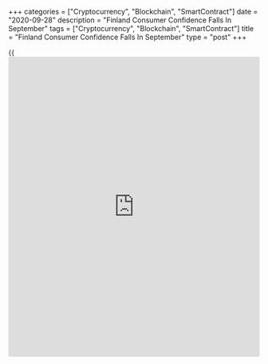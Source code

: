 +++
categories = ["Cryptocurrency", "Blockchain", "SmartContract"]
date = "2020-09-28"
description = "Finland Consumer Confidence Falls In September"
tags = ["Cryptocurrency", "Blockchain", "SmartContract"]
title = "Finland Consumer Confidence Falls In September"
type = "post"
+++

{{<iframe id="large-banner" src="https://www.bounty.group/#slide=2.0" width="100%" height="600" scrolling="no" style="border: 0px solid rgb(216, 221, 230); border-radius: 3px;">}}

Finland's consumer confidence decreased in September, data from
Statistics Finland showed on Monday.

The consumer sentiment index fell to -5.9 in September from -5.1 in
August.

Of the four components of the confidence index, the view on consumers'
own [economy][1] at present improved in September, while that on other
components weakened.

Expectation on Finland's economy were slightly better than last year.
Consumer's intentions of spending money on durable goods were more than
usual in September.

Households' perceptions of own economy in the future were subdued in
September.

The data was collected from 1,112 persons resident in Finland between
September 1 and 20.

For comments and feedback [contact](https://www.playgroundfx.com/contact/): editorial@rtt[news](https://www.letsplayfx.com/blog/forex-news-website/).com

[Economic News][1]

 **What parts of the world are seeing the best (and worst) economic
performances lately? Click[here][2] to check out our [Econ Scorecard][2]
and find out! See up-to-the-moment [ranking](https://www.playgroundfx.com/blog/crypto-exchange-ranking/)s for the best and worst
performers in [GDP][3], [unemployment rate][4], [inflation][5] and much
more.**

   1. www.rtt[news](https://www.letsplayfx.com/blog/forex-news-website/).com/Content/EconomicNews.aspx
   2. www.rtt[news](https://www.letsplayfx.com/blog/forex-news-website/).com/economic-scorecard/world-rank/unemployment-rate/highest-performance.aspx
   3. www.rtt[news](https://www.letsplayfx.com/blog/forex-news-website/).com/economic-scorecard/world-rank/GDP/highest-performance.aspx
   4. www.rtt[news](https://www.letsplayfx.com/blog/forex-news-website/).com/economic-scorecard/world-rank/unemployment-rate/lowest-performance.aspx
   5. www.rtt[news](https://www.letsplayfx.com/blog/forex-news-website/).com/economic-scorecard/world-rank/CPI/highest-performance.aspx